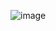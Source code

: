 ![image](https://user-images.githubusercontent.com/84644509/196011304-b676cafd-369e-43f3-ae00-87874fbf3f17.png)

